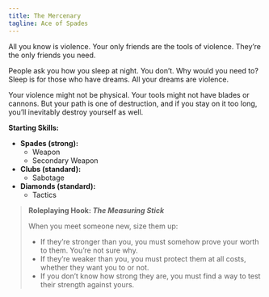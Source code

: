 ```yaml
---
title: The Mercenary
tagline: Ace of Spades
---
```


All you know is violence. Your only friends are the tools of violence. They’re the only friends you need.

People ask you how you sleep at night. You don’t. Why would you need to? Sleep is for those who have dreams. All your dreams are violence.

Your violence might not be physical. Your tools might not have blades or cannons. But your path is one of destruction, and if you stay on it too long, you’ll inevitably destroy yourself as well.

**Starting Skills:**
- **Spades (strong):**
    - Weapon
    - Secondary Weapon
- **Clubs (standard):**
    - Sabotage
- **Diamonds (standard):**
    - Tactics

> __Roleplaying Hook: *The Measuring Stick*__
>
> When you meet someone new, size them up:
>
> -    If they’re stronger than you, you must somehow prove your worth to them. You’re not sure why.
> -    If they’re weaker than you, you must protect them at all costs, whether they want you to or not.
> -    If you don’t know how strong they are, you must find a way to test their strength against yours.
